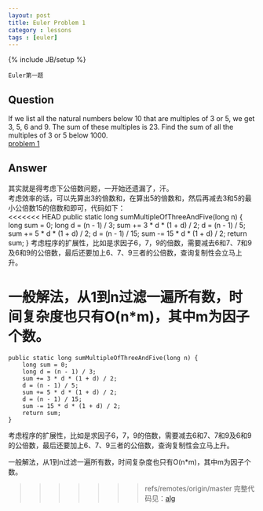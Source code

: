 ```yaml
---
layout: post
title: Euler Problem 1
category : lessons
tags : [euler]
---
```

{% include JB/setup %}

`Euler第一题`

## Question
If we list all the natural numbers below 10 that are multiples of 3 or 5, we get 3, 5, 6 and 9. The sum of these multiples is 23.
Find the sum of all the multiples of 3 or 5 below 1000.  
[problem 1](http://projecteuler.net/problem=1)

## Answer
其实就是得考虑下公倍数问题，一开始还遗漏了，汗。  
考虑效率的话，可以先算出3的倍数和，在算出5的倍数和，然后再减去3和5的最小公倍数15的倍数和即可，代码如下：  
<<<<<<< HEAD
    public static long sumMultipleOfThreeAndFive(long n) {
    	long sum = 0;
    	long d = (n - 1) / 3;
    	sum += 3 * d * (1 + d) / 2;
    	d = (n - 1) / 5;
    	sum += 5 * d * (1 + d) / 2;
    	d = (n - 1) / 15;
    	sum -= 15 * d * (1 + d) / 2;
		return sum;
	}
考虑程序的扩展性，比如是求因子6，7，9的倍数，需要减去6和7、7和9及6和9的公倍数，最后还要加上6、7、9三者的公倍数，查询复制性会立马上升。

一般解法，从1到n过滤一遍所有数，时间复杂度也只有O(n\*m)，其中m为因子个数。  
=======
	public static long sumMultipleOfThreeAndFive(long n) {
		long sum = 0;
		long d = (n - 1) / 3;
		sum += 3 * d * (1 + d) / 2;
		d = (n - 1) / 5;
		sum += 5 * d * (1 + d) / 2;
		d = (n - 1) / 15;
		sum -= 15 * d * (1 + d) / 2;
		return sum;
	}
考虑程序的扩展性，比如是求因子6，7，9的倍数，需要减去6和7、7和9及6和9的公倍数，最后还要加上6、7、9三者的公倍数，查询复制性会立马上升。

一般解法，从1到n过滤一遍所有数，时间复杂度也只有O(n*m)，其中m为因子个数。  
>>>>>>> refs/remotes/origin/master
完整代码见：[alg](https://github.com/gengmzh/alg/blob/master/src/main/java/com/github/gengmzh/euler/Problem1.java)

